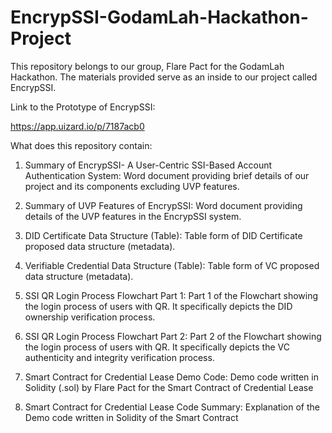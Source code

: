 # EncrypSSI-GodamLah-Hackathon-Project
This repository belongs to our group, Flare Pact for the GodamLah Hackathon. The materials provided serve as an inside to our project called EncrypSSI.

Link to the Prototype of EncrypSSI:

https://app.uizard.io/p/7187acb0 


What does this repository contain:

1. Summary of EncrypSSI- A User-Centric SSI-Based Account Authentication System:
Word document providing brief details of our project and its components excluding UVP features.

2. Summary of UVP Features of EncrypSSI:
Word document providing details of the UVP features in the EncrypSSI system.

3. DID Certificate Data Structure (Table):
Table form of DID Certificate proposed data structure (metadata).

4. Verifiable Credential Data Structure (Table):
Table form of VC proposed data structure (metadata).

5. SSI QR Login Process Flowchart Part 1:
Part 1 of the Flowchart showing the login process of users with QR. 
It specifically depicts the DID ownership verification process.

6. SSI QR Login Process Flowchart Part 2:
Part 2 of the Flowchart showing the login process of users with QR. 
It specifically depicts the VC authenticity and integrity verification process.

7. Smart Contract for Credential Lease Demo Code:
Demo code written in Solidity (.sol) by Flare Pact for the Smart Contract of Credential Lease

8. Smart Contract for Credential Lease Code Summary:
Explanation of the Demo code written in Solidity of the Smart Contract
